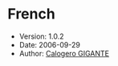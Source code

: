 French
======

* Version: 1.0.2
* Date: 2006-09-29
* Author: [Calogero GIGANTE](http://sourceforge.net/users/calogerogigante/)
